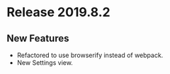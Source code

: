 # Release 2019.8.2

## New Features

* Refactored to use browserify instead of webpack.
* New Settings view.
